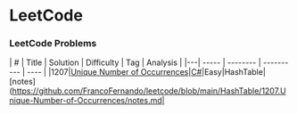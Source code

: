 LeetCode
========

### LeetCode Problems

| # | Title | Solution | Difficulty | Tag | Analysis |
|---| ----- | -------- | ---------- | ---- |
|1207|[Unique Number of Occurrences](https://leetcode.com/problems/unique-number-of-occurrences/description/)|[C#](https://github.com/FrancoFernando/leetcode/blob/main/HashTable/1207.Unique-Number-of-Occurrences/C#)|Easy|HashTable|[notes](https://github.com/FrancoFernando/leetcode/blob/main/HashTable/1207.Unique-Number-of-Occurrences/notes.md|
